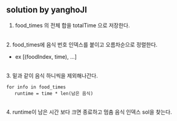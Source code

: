 ## solution by yanghoJI 

1. food_times 의 전체 합을 totalTime 으로 저장한다.
</br>
2. food_times에 음식 번호 인덱스를 붙이고 오름차순으로 정렬한다. 

- ex [(foodIndex, time), ...]
</br>
3. 밑과 같이 음식 하니씩을 제외해나간다.

~~~
for info in food_times
   runtime = time * len(남은 음식)
~~~

</br>
4. runtime이 남은 시간 보다 크면 종료하고 멈춤 음식 인덱스 sol을 찾는다.

